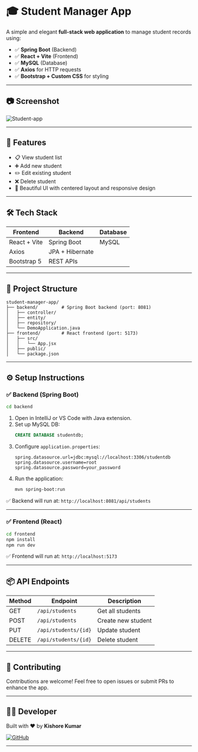 # 🎓 Student Manager App

A simple and elegant **full-stack web application** to manage student records using:

- ✅ **Spring Boot** (Backend)
- ✅ **React + Vite** (Frontend)
- ✅ **MySQL** (Database)
- ✅ **Axios** for HTTP requests
- ✅ **Bootstrap + Custom CSS** for styling

---
## 📷 Screenshot

![Student-app](https://github.com/user-attachments/assets/db8a68ea-48e0-461d-a7ee-81341be8cca1)

---

## 🚀 Features

- 📋 View student list  
- ➕ Add new student  
- ✏️ Edit existing student  
- ❌ Delete student  
- 🎨 Beautiful UI with centered layout and responsive design  

---

## 🛠️ Tech Stack

| Frontend        | Backend        | Database |
|----------------|----------------|----------|
| React + Vite   | Spring Boot    | MySQL    |
| Axios          | JPA + Hibernate|          |
| Bootstrap 5    | REST APIs      |          |

---

## 📁 Project Structure

```
student-manager-app/
├── backend/         # Spring Boot backend (port: 8081)
│   ├── controller/
│   ├── entity/
│   ├── repository/
│   └── DemoApplication.java
├── frontend/        # React frontend (port: 5173)
│   ├── src/
│   │   └── App.jsx
│   ├── public/
│   └── package.json
```

---

## ⚙️ Setup Instructions

### ✅ Backend (Spring Boot)

```bash
cd backend
```

1. Open in IntelliJ or VS Code with Java extension.  
2. Set up MySQL DB:  
   ```sql
   CREATE DATABASE studentdb;
   ```
3. Configure `application.properties`:
   ```properties
   spring.datasource.url=jdbc:mysql://localhost:3306/studentdb
   spring.datasource.username=root
   spring.datasource.password=your_password
   ```
4. Run the application:
   ```bash
   mvn spring-boot:run
   ```

✅ Backend will run at: `http://localhost:8081/api/students`

---

### ✅ Frontend (React)

```bash
cd frontend
npm install
npm run dev
```

✅ Frontend will run at: `http://localhost:5173`

---

## 📦 API Endpoints

| Method | Endpoint                    | Description         |
|--------|-----------------------------|---------------------|
| GET    | `/api/students`             | Get all students    |
| POST   | `/api/students`             | Create new student  |
| PUT    | `/api/students/{id}`        | Update student      |
| DELETE | `/api/students/{id}`        | Delete student      |

---

## 🤝 Contributing

Contributions are welcome! Feel free to open issues or submit PRs to enhance the app.


---

## 👨‍💻 Developer

Built with ❤️ by **Kishore Kumar**

[![GitHub](https://img.shields.io/badge/GitHub-KishoreKumar-blue?style=for-the-badge&logo=github)](https://github.com/your-username)

---
